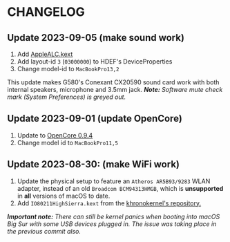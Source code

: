 # CHANGELOG

## Update 2023-09-05 (make sound work)
1. Add [AppleALC.kext](https://github.com/acidanthera/AppleALC)
2. Add layout-id `3` (`03000000`) to HDEF's DeviceProperties
3. Change model-id to `MacBookPro13,2`

This update makes G580's Conexant CX20590 sound card work with both internal speakers, microphone and 3.5mm jack. 
***Note:*** *Software mute check mark (System Preferences) is greyed out.*

## Update 2023-09-01 (update OpenCore)
1. Update to [OpenCore 0.9.4](https://github.com/acidanthera/OpenCorePkg/releases/tag/0.9.4)
2. Change model id to `MacBookPro11,5`

## Update 2023-08-30: (make WiFi work)
1. Update the physical setup to feature an `Atheros AR5B93/9283` WLAN adapter, instead of an old `Broadcom BCM94313HMGB`, which is **unsupported** in **all** versions of macOS to date.
2. Add `IO80211HighSierra.kext` from the  [khronokernel's repository.](https://github.com/khronokernel/IO80211-Patches)

***Important note:*** *There can still be kernel panics when booting into macOS Big Sur with some USB devices plugged in. The issue was taking place in the previous commit also.*